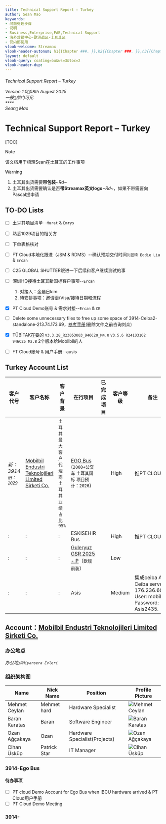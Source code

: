 ```yaml
---
title: Technical Support Report – Turkey
author: Sean Mao
keywords:
- 问题处理步骤
- 说明
- Business,Enterprise,FAE,Technical Support
- 海外营销中心-欧洲战区-土耳其区
- 仅内部使用
vlook-welcome: Streamax
vlook-header-autonum: h1{{Chapter ###. }},h2{{Chapter ###. }},h3{{Chapter ###. }},h4{{Chapter ###. }},h5{{Chapter ###. }}
layout: default
vlook-query: coating=bu&ws=3&toc=2
vlook-header-dup:
---
```

###### Technical Support Report – Turkey<br /><br />*Version 1.0`🐾`08th August 2025*<br />*一般`👀`部门可见*<br />**** <br />*Sean`🍍` Mao*<br />

# Technical Support Report – Turkey

[TOC]

> [!NOTE]
>
> 该文档用于梳理Sean在土耳其的工作事项



> [!WARNING]
>
> 1. 土耳其出货需要**带包装**_~Rd~_
> 2. 土耳其出货需要确认是否**带Streamax英文logo**_~Rd~_，如果不带需要向Pascal提申请

## TO-DO Lists

- [ ] 土耳其项目清单--`Murat` & `Emrys`
- [ ] 熟悉1029项目的相关方
- [ ] 下单表格核对
- [ ] FT Cloud本地化跟进（JSM & RDMS）--确认预期交付时间`刘昱琦 Eddie Liu` & `Ercan`
- [ ] C25 GLOBAL SHUTTER跟进一下后续和客户继续测试的事
- [ ] 深圳HQ接待土耳其新国标客户事项--`Ercan`
  1. 对接人：金晨日kim 
  2. 待安排事项：邀请函/Visa/接待日期和流程
- [x] PT Cloud Demo账号 & 需求对接--`Ercan` & `CE`
- [ ] Delete some unnecessary files to free up some space of 3914-Ceiba2-standalone-213.74.173.69，[参考手册](http://jfwiki.streamax.com:7503/web/#/172/4678)(删除文件之前咨询刘众)
- [x] TÜBİTAK在要的 `V3.3.28_R23053003_946C20_M4.0` `V3.5.6 R24103102 946C25 M2.8` 2个版本给Mobilbil的人
- [ ] FT Cloud账号 & 用户手册--ausis

  





## Turkey Account List

| 客户代号             | 客户名称                                                     | 客户背景                                      | 在行项目                                                     | 已完成项目 | 客户等级 | 备注                                                         |
| -------------------- | ------------------------------------------------------------ | --------------------------------------------- | ------------------------------------------------------------ | ---------- | -------- | ------------------------------------------------------------ |
| *新：3914`旧：1029`* | [Mobilbil Endustri Teknolojileri Limited Sirketi Co.](https://crm-streamax.lightning.force.com/lightning/r/Account/001IT00002qLhMtYAK/view) | `土耳其最大客户` `代理商` `土耳其业绩占比95%` | [EGO Bus](https://crm-streamax.lightning.force.com/lightning/r/006IT00000nAkZCYA0/view) (`2000+公交车` `土耳其国标` `项目预计：2026`) |            | High     | 推PT CLOUD                                                   |
| :                    | :                                                            | :                                             | ESKISEHIR Bus                                                |            | High     | 推PT CLOUD                                                   |
| :                    | :                                                            | :                                             | [Guleryuz GSR 2025 - P](https://crm-streamax.lightning.force.com/lightning/r/006IT00000nAkaFYAS/view)（`欧规` `前装`） |            | Low      |                                                              |
| :                    | :                                                            | :                                             | Asis                                                         |            | Medium   | 集成ceiba API<br />Ceiba server: 176.236.69.51<br />User: mobilbil<br />Password: Asis2435. |

## Account：[Mobilbil Endustri Teknolojileri Limited Sirketi Co.](https://crm-streamax.lightning.force.com/lightning/r/Account/001IT00002qLhMtYAK/view)

### 办公地点

*办公地点`Miyansera Evleri`*

### 组织架构图

| Name          | Nick Name    | Position                      | Profile Picture                                              |
| ------------- | ------------ | ----------------------------- | ------------------------------------------------------------ |
| Mehmet Ceylan | Mehmet hard  | Hardware Specialist           | ![Mehmet Ceylan](https://cdn.jsdelivr.net/gh/maozuxiao/Image-shack/Mehmet%20Ceylan.jpg#20%) |
| Baran Karatas | Baran        | Software Engineer             | ![Baran Karatas](https://cdn.jsdelivr.net/gh/maozuxiao/Image-shack/Baran%20Karatas.jpg#20%) |
| Ozan Ağçakaya | Ozan         | Hardware Specialist(Projects) | ![Ozan Ağçakaya](https://cdn.jsdelivr.net/gh/maozuxiao/Image-shack/Ozan%20A%C4%9F%C3%A7akaya.jpg#20%) |
| Cihan Üsküp   | Patrick Star | IT Manager                    | ![Cihan Üsküp](https://cdn.jsdelivr.net/gh/maozuxiao/Image-shack/image-20250813204911972.png#20%) |

### 3914-Ego Bus

#### 待办事项

- [ ] PT cloud Demo Account for Ego Bus when IBCU hardware arrived & PT Cloud用户手册
- [ ] PT Cloud Demo Meeting

### 3914-







